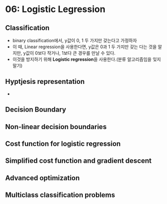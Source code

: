 # 06: Logistic Legression

## Classification
- binary classification에서, y값이 0, 1 두 가지만 갖는다고 가정하자
- 이 때, Linear regression을 사용한다면, y값은 0과 1 두 가지만 갖는 다는 것을 알지만, y값이 0보다 작거나, 1보다 큰 경우를 만날 수 있다.
- 이것을 방지하기 위해 **Logistic regression**을 사용한다.(분류 알고리즘임을 잊지말기)
## Hyptjesis representation
- 
## Decision Boundary
## Non-linear decision boundaries

## Cost function for logistic regression
## Simplified cost function and gradient descent 
## Advanced optimization
## Multiclass classification problems
